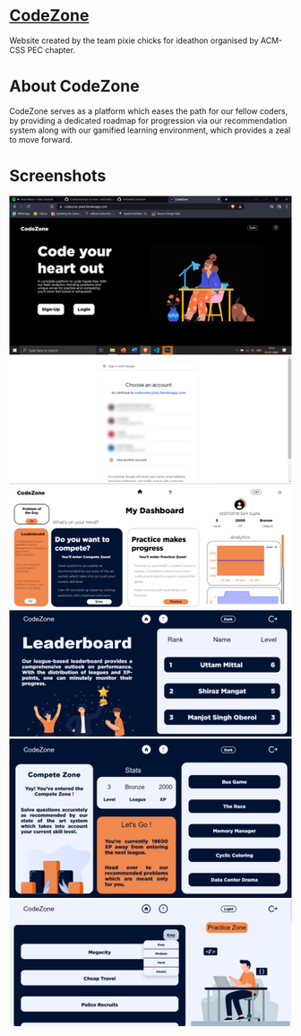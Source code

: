 # [CodeZone](https://codezone-pixie.herokuapp.com/)
Website created by the team pixie chicks for ideathon organised by ACM-CSS PEC chapter.

# About CodeZone
CodeZone serves as a platform which eases the path for our fellow coders, by providing a dedicated roadmap for progression via our recommendation system along with our gamified learning environment, which provides a zeal to move forward.

# Screenshots
![Landing](/repo/HomePage.png)
![Login](/repo/WebsiteLogin.png)
![Home](/repo/MainPage.png)
![Leaderboard](/repo/Leaderboard.png)
![Compete Zone](/repo/CompeteZone.png)
![Practice Zone](/repo/PracticeZone.png)

